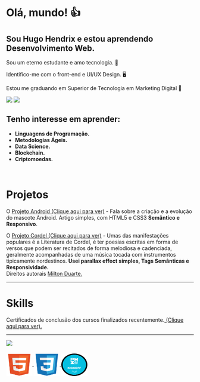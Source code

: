 <h1> Olá, mundo! 👍</h1>
<h2>Sou Hugo Hendrix e estou aprendendo Desenvolvimento Web.</h2>

<p>Sou um eterno estudante e amo tecnologia. 🧠</p>
<p>Identifico-me com o front-end e UI/UX Design. 🖥️ </p>
<p>Estou me graduando em Superior de Tecnologia em Marketing Digital 🚀</p>
<a href = "mailto:hugohendrixc@gmail.com"><img src="https://img.shields.io/badge/Gmail-D14836?style=for-the-badge&logo=gmail&logoColor=white" target="_blank"></a>
  <a href="https://www.linkedin.com/in/hugohendrix" target="_blank"><img src="https://img.shields.io/badge/-LinkedIn-%230077B5?style=for-the-badge&logo=linkedin&logoColor=white" target="_blank"></a> 

<p><h2>Tenho interesse em aprender:</h2> 
 <ul>
   <li><strong>Linguagens de Programação.</strong></li>
   <li><strong>Metodologias Ágeis.</strong></li>
   <li><strong>Data Science.</strong></li>
   <li><strong>Blockchain.</strong></li>
   <li><strong>Criptomoedas.</strong></li></p>
  </ul>
<br>
<div">
<h1>Projetos</h1>
<p>O <a href="https://hugohendrix.github.io/projeto-android/" target="_blank">Projeto Android (Clique aqui para ver)</a> - Fala sobre a criação e a evolução do mascote Android. 
 Artigo simples, com HTML5 e CSS3 <strong>Semântico e Responsivo</strong>.</p>
 <p>O <a href="https://hugohendrix.github.io/projeto-cordel/" target="_blank">Projeto Cordel (Clique aqui para ver)</a> - Umas das manifestações populares é a Literatura de Cordel, é ter poesias escritas em forma de versos que podem ser recitados de forma melodiosa e cadenciada, geralmente acompanhadas de uma música tocada com instrumentos tipicamente nordestinos. <strong>Usei parallax effect simples, Tags Semânticas e Responsividade.</strong> <br>Direitos autorais <a href="https://www.recantodasletras.com.br/poesias/3186743">Milton Duarte.</a>  </p>
</div>  
<hr>
<h1>Skills</h1>
  <p>Certificados de conclusão dos cursos finalizados recentemente.<a href="https://github.com/HugoHendrix/Certificados" target="_blank"> (Clique aqui para ver).</a></p>
  <hr>
<div align="left">
  <a href="https://github.com/hugohendrix">
  <img height="180em" src="https://github-readme-stats.vercel.app/api/top-langs/?username=hugohendrix&layout=compact&langs_count=7&theme=dark"/>
    <div style="display: inline_block"><br>
  
  <img align="center" alt="hugo-HTML" title="HTML5" height="60" width="70" src="https://raw.githubusercontent.com/devicons/devicon/master/icons/html5/html5-original.svg">
  <img align="center" alt="hugo-CSS" title="CSS3" height="60" width="70" src="https://raw.githubusercontent.com/devicons/devicon/master/icons/css3/css3-original.svg">
  <img align="center" alt="Kickoff Badger (Gerenciamento de projetos Ágil)" title="Kickoff Badger (Curso de Gerenciamento de projetos Ágil)" height="60" width="70" src="https://github.com/HugoHendrix/Certificados/blob/main/Desenvolvimento%20Pessoal/Kickoff-Badge.png?raw=true">
  
</div>
</div>

##
